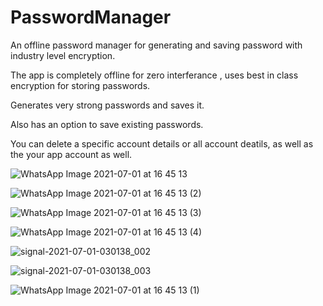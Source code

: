 # PasswordManager

An offline password manager for generating and saving password with industry level encryption.


The app is completely offline for zero interferance , uses best in class encryption for storing passwords.

Generates very strong passwords and saves it. 

Also has an option to save existing passwords.

You can delete a specific account details or all account deatils, as well as the your app account as well.

![WhatsApp Image 2021-07-01 at 16 45 13](https://user-images.githubusercontent.com/47075510/124116493-9e3ce680-da8c-11eb-89ef-6a42a2a5e7d8.jpeg)


![WhatsApp Image 2021-07-01 at 16 45 13 (2)](https://user-images.githubusercontent.com/47075510/124116487-9d0bb980-da8c-11eb-8f6b-287cec2e2e98.jpeg)

![WhatsApp Image 2021-07-01 at 16 45 13 (3)](https://user-images.githubusercontent.com/47075510/124116489-9da45000-da8c-11eb-9371-d2a0e5537fc5.jpeg)

![WhatsApp Image 2021-07-01 at 16 45 13 (4)](https://user-images.githubusercontent.com/47075510/124116492-9e3ce680-da8c-11eb-83b9-742fc16df8ab.jpeg)


![signal-2021-07-01-030138_002](https://user-images.githubusercontent.com/47075510/124116474-9b41f600-da8c-11eb-87cb-f35f8fa94ba7.jpeg)

![signal-2021-07-01-030138_003](https://user-images.githubusercontent.com/47075510/124116482-9c732300-da8c-11eb-93c1-e37cee960379.jpeg)

![WhatsApp Image 2021-07-01 at 16 45 13 (1)](https://user-images.githubusercontent.com/47075510/124116485-9d0bb980-da8c-11eb-8368-fa8c3a94a5fa.jpeg)
